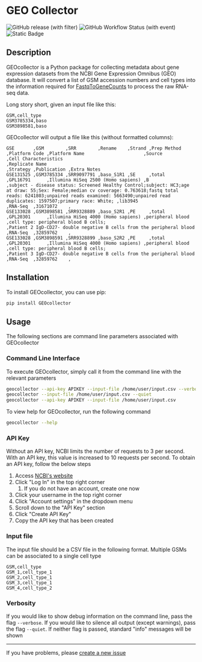 # GEO Collector

![GitHub release (with filter)](https://img.shields.io/github/v/release/JoshLoecker/GEOcollector?style=for-the-badge&color=red&label=PyPi)
![GitHub Workflow Status (with event)](https://img.shields.io/github/actions/workflow/status/JoshLoecker/GEOcollector/tests.yml?style=for-the-badge&logo=pytest&logoColor=white&label=Tests)
![Static Badge](https://img.shields.io/badge/Python-%3E%3D3.9-blue?style=for-the-badge&logo=python&logoColor=white)

## Description

GEOcollector is a Python package for collecting metadata about gene expression datasets from the NCBI Gene Expression
Omnibus (GEO) database. It will convert a list of GSM accession numbers and cell types into the information required
for [FastqToGeneCounts](https://github.com/HelikarLab/FastqToGeneCounts) to process the raw RNA-seq data.

Long story short, given an input file like this:

```csv
GSM,cell_type
GSM3785334,baso
GSM3898581,baso

```

GEOcollector will output a file like this (without formatted columns):

```csv
GSE       ,GSM        ,SRR        ,Rename    ,Strand ,Prep Method ,Platform Code ,Platform Name                      ,Source           ,Cell Characteristics                                                                                                                                                                                                                        ,Replicate Name                                                        ,Strategy ,Publication ,Extra Notes
GSE131525 ,GSM3785334 ,SRR9097791 ,baso_S1R1 ,SE     ,total       ,GPL16791      ,Illumina HiSeq 2500 (Homo sapiens) ,B                ,subject - disease status: Screened Healthy Control;subject: HC3;age at draw: 55;Sex: Female;median cv coverage: 0.763618;fastq total reads: 6241803;unpaired reads examined: 5663490;unpaired read duplicates: 1597507;primary race: White; ,lib3945                                                               ,RNA-Seq  ,31671072    ,
GSE133028 ,GSM3898581 ,SRR9328889 ,baso_S2R1 ,PE     ,total       ,GPL20301      ,Illumina HiSeq 4000 (Homo sapiens) ,peripheral blood ,cell type: peripheral blood B cells;                                                                                                                                                                                                        ,Patient 2 IgD-CD27- double negative B cells from the peripheral blood ,RNA-Seq  ,32859762    ,
GSE133028 ,GSM3898591 ,SRR9328899 ,baso_S2R2 ,PE     ,total       ,GPL20301      ,Illumina HiSeq 4000 (Homo sapiens) ,peripheral blood ,cell type: peripheral blood B cells;                                                                                                                                                                                                        ,Patient 3 IgD-CD27- double negative B cells from the peripheral blood ,RNA-Seq  ,32859762    ,
```

## Installation

To install GEOcollector, you can use pip:

```bash
pip install GEOcollector
```

## Usage

The following sections are command line parameters associated with GEOcollector

### Command Line Interface

To execute GEOcollector, simply call it from the command line with the relevant parameters

```bash
geocollector --api-key APIKEY --input-file /home/user/input.csv --verbose
geocollector --input-file /home/user/input.csv --quiet
geocollector --api-key APIKEY --input-file /home/user/input.csv
```

To view help for GEOcollector, run the following command

```bash
geocollector --help
```

### API Key

Without an API key, NCBI limits the number of requests to 3 per second. With an API key, this value is increased to 10
requests per second. To obtain an API key, follow the below steps

1. Access [NCBI's website](https://www.ncbi.nlm.nih.gov/)
2. Click "Log In" in the top right corner
    1. If you do not have an account, create one now
3. Click your username in the top right corner
4. Click "Account settings" in the dropdown menu
5. Scroll down to the "API Key" section
6. Click "Create API Key"
7. Copy the API key that has been created

### Input file

The input file should be a CSV file in the following format. Multiple GSMs can be associated to a single cell type

```csv
GSM,cell_type
GSM_1,cell_type_1
GSM_2,cell_type_1
GSM_3,cell_type_1
GSM_4,cell_type_2
```

### Verbosity

If you would like to show debug information on the command line, pass the flag `--verbose`. If you would like to silence
all output (except warnings), pass the flag `--quiet`. If neither flag is passed, standard "info" messages will be shown

---

If you have problems, please [create a new issue](https://github.com/JoshLoecker/GEOcollector/issue)

